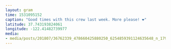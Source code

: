 ```yaml
---
layout: gram
time: 1531095152
caption: "Good times with this crew last week. More please! ❤️"
latitude: 37.743193824061
longitude: -122.41482739977
media:
- media/posts/201807/36762339_478660425880250_6254859391124635648_n_17938960189095540.jpg
---
```

